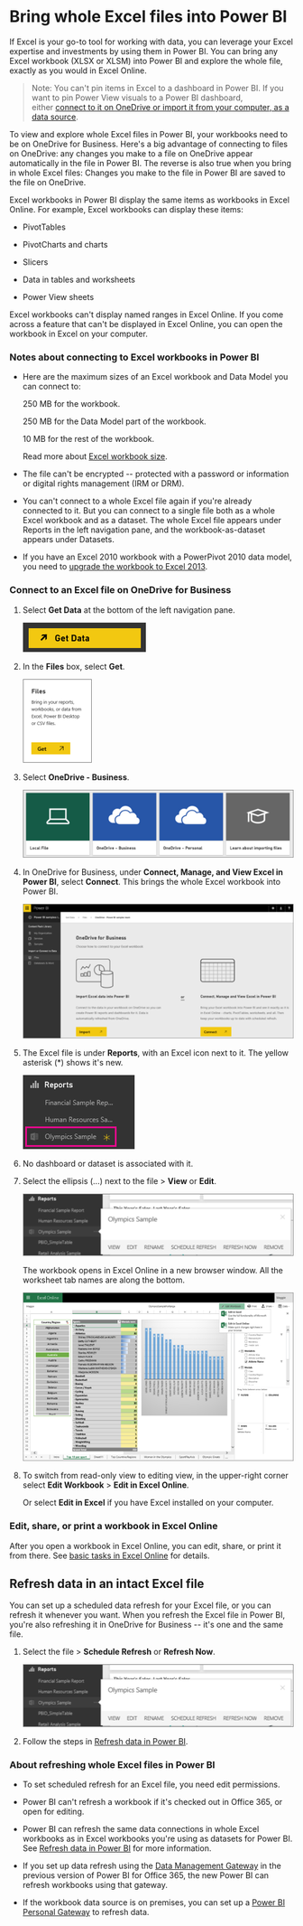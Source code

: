 ﻿<properties 
   pageTitle="Bring whole Excel files into Power BI"
   description="Bring whole Excel files into Power BI"
   services="powerbi" 
   documentationCenter="" 
   authors="Minewiskan" 
   manager="mblythe" 
   editor=""
   tags=""/>
 
<tags
   ms.service="powerbi"
   ms.devlang="NA"
   ms.topic="article"
   ms.tgt_pltfrm="NA"
   ms.workload="powerbi"
   ms.date="10/14/2015"
   ms.author="owend"/>
# Bring whole Excel files into Power BI

If Excel is your go-to tool for working with data, you can leverage your Excel expertise and investments by using them in Power BI. You can bring any Excel workbook (XLSX or XLSM) into Power BI and explore the whole file, exactly as you would in Excel Online.

>Note: You can't pin items in Excel to a dashboard in Power BI. If you want to pin Power View visuals to a Power BI dashboard, either [connect to it on OneDrive or import it from your computer, as a data source](powerbi-service-get-data-from-files.md). 

To view and explore whole Excel files in Power BI, your workbooks need to be on OneDrive for Business. Here's a big advantage of connecting to files on OneDrive: any changes you make to a file on OneDrive appear automatically in the file in Power BI. The reverse is also true when you bring in whole Excel files: Changes you make to the file in Power BI are saved to the file on OneDrive.

Excel workbooks in Power BI display the same items as workbooks in Excel Online. For example, Excel workbooks can display these items:

-   PivotTables

-   PivotCharts and charts

-   Slicers

-   Data in tables and worksheets  

-   Power View sheets

Excel workbooks can't display named ranges in Excel Online. If you come across a feature that can't be displayed in Excel Online, you can open the workbook in Excel on your computer.

### Notes about connecting to Excel workbooks in Power BI

-   Here are the maximum sizes of an Excel workbook and Data Model you can connect to:

    250 MB for the workbook.

    250 MB for the Data Model part of the workbook. 

    10 MB for the rest of the workbook.

    Read more about [Excel workbook size](powerbi-reduce-the-size-of-an-excel-workbook.md).

-   The file can't be encrypted -- protected with a password or information or digital rights management (IRM or DRM).

-   You can't connect to a whole Excel file again if you're already connected to it. But you can connect to a single file both as a whole Excel workbook and as a dataset. The whole Excel file appears under Reports in the left navigation pane, and the workbook-as-dataset appears under Datasets.

-   If you have an Excel 2010 workbook with a PowerPivot 2010 data model, you need to [upgrade the workbook to Excel 2013](https://support.office.com/article/Upgrade-Power-Pivot-Data-Models-to-Excel-2013-c66578cb-74d5-43ae-a474-5a01be5db439).


### Connect to an Excel file on OneDrive for Business

1.  Select **Get Data** at the bottom of the left navigation pane. 

    ![](media/powerbi-bring-in-whole-excel-files/PBI_GetData.png)

2.  In the **Files** box, select **Get**.

    ![](media/powerbi-bring-in-whole-excel-files/PBI_GetFiles.png)

3.  Select **OneDrive - Business**. 

    ![](media/powerbi-bring-in-whole-excel-files/PBI_GetFilesLocalOneDriveEtc..png)

4.  In OneDrive for Business, under **Connect, Manage, and View Excel in Power BI**, select **Connect**. This brings the whole Excel workbook into Power BI.

    ![](media/powerbi-bring-in-whole-excel-files/PBI_ImportExcelDataOrWhole.png)

5.  The Excel file is under **Reports**, with an Excel icon next to it. The yellow asterisk (\*) shows it's new.

    ![](media/powerbi-bring-in-whole-excel-files/PBI_XLFF_LeftNav.png)

6.  No dashboard or dataset is associated with it.

7.  Select the ellipsis (...) next to the file \> **View** or **Edit**.

    ![](media/powerbi-bring-in-whole-excel-files/PBI_XLFF_Menu.png)

    The workbook opens in Excel Online in a new browser window. All the worksheet tab names are along the bottom.

    ![](media/powerbi-bring-in-whole-excel-files/PBI_XLFF_OlyReport.png)

8.  To switch from read-only view to editing view, in the upper-right corner select **Edit Workbook** \> **Edit in Excel Online**.

    Or select **Edit in Excel** if you have Excel installed on your computer.


### Edit, share, or print a workbook in Excel Online


After you open a workbook in Excel Online, you can edit, share, or print it from there. See [basic tasks in Excel Online](https://support.office.com/article/Basic-tasks-in-Excel-Online-0dcac23b-8430-4289-87a5-f2c97bdb49e1) for details.

## Refresh data in an intact Excel file


You can set up a scheduled data refresh for your Excel file, or you can refresh it whenever you want. When you refresh the Excel file in Power BI, you're also refreshing it in OneDrive for Business -- it's one and the same file.

1.  Select the file \> **Schedule Refresh** or **Refresh Now**.

    ![](media/powerbi-bring-in-whole-excel-files/PBI_XLFF_Menu.png)

2.  Follow the steps in [Refresh data in Power BI](powerbi-refresh-data.md).

### About refreshing whole Excel files in Power BI

-   To set scheduled refresh for an Excel file, you need edit permissions.

-   Power BI can't refresh a workbook if it's checked out in Office 365, or open for editing.

-   Power BI can refresh the same data connections in whole Excel workbooks as in Excel workbooks you're using as datasets for Power BI. See [Refresh data in Power BI](powerbi-refresh-data.md) for more information. 

-   If you set up data refresh using the [Data Management Gateway](https://support.office.com/article/Introduction-to-Data-Management-Gateway-22C313B9-E758-435B-AB9E-AD5D6236D06F) in the previous version of Power BI for Office 365, the new Power BI can refresh workbooks using that gateway.

-   If the workbook data source is on premises, you can set up a [Power BI Personal Gateway](powerbi-personal-gateway.md) to refresh data. 

